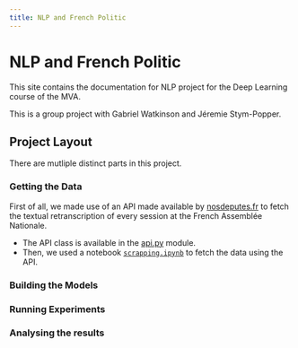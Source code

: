```yaml
---
title: NLP and French Politic
---
```

# NLP and French Politic

This site contains the documentation for NLP project for the Deep Learning course of the MVA.

This is a group project with Gabriel Watkinson and Jéremie Stym-Popper.

## Project Layout

There are mutliple distinct parts in this project.

### Getting the Data

First of all, we made use of an API made available by [nosdeputes.fr](https://www.nosdeputes.fr) to fetch the textual retranscription of every session at the French Assemblée Nationale.

* The API class is available in the [api.py](api/api.md) module.
* Then, we used a notebook [`scrapping.ipynb`](api/scrapping.ipynb) to fetch the data using the API.

### Building the Models

### Running Experiments

### Analysing the results
